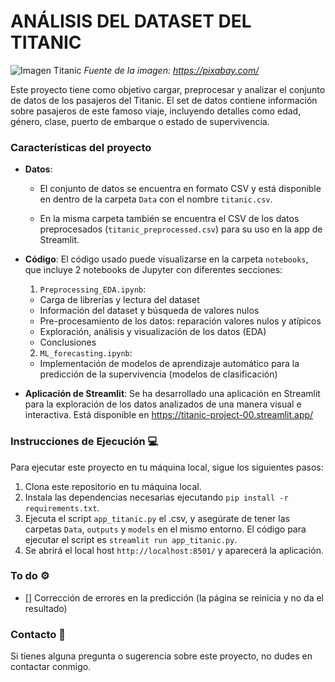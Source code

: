 # ANÁLISIS DEL DATASET DEL TITANIC

![Imagen Titanic](https://cdn.pixabay.com/photo/2023/10/06/17/14/ship-8298749_1280.png) 
*Fuente de la imagen: https://pixabay.com/*

Este proyecto tiene como objetivo cargar, preprocesar y analizar el conjunto de datos de los pasajeros del Titanic. El set de datos contiene información sobre pasajeros de este famoso viaje, incluyendo detalles como edad, género, clase, puerto de embarque o estado de supervivencia.

### Características del proyecto

- **Datos**:

    - El conjunto de datos se encuentra en formato CSV y está disponible en dentro de la carpeta ``Data`` con el nombre ``titanic.csv``.

    - En la misma carpeta también se encuentra el CSV de los datos preprocesados (``titanic_preprocessed.csv``) para su uso en la app de Streamlit.

- **Código**: El código usado puede visualizarse en la carpeta ``notebooks``, que incluye 2 notebooks de Jupyter con diferentes secciones:
    1. ``Preprocessing_EDA.ipynb``:

    - Carga de librerías y lectura del dataset
    - Información del dataset y búsqueda de valores nulos
    - Pre-procesamiento de los datos: reparación valores nulos y atípicos
    - Exploración, análisis y visualización de los datos (EDA)
    - Conclusiones
    2. ``ML_forecasting.ipynb``:   
    - Implementación de modelos de aprendizaje automático para la predicción de la supervivencia (modelos de clasificación)

- **Aplicación de Streamlit**: Se ha desarrollado una aplicación en Streamlit para la exploración de los datos analizados de una manera visual e interactiva. Está disponible en https://titanic-project-00.streamlit.app/


### Instrucciones de Ejecución 💻

Para ejecutar este proyecto en tu máquina local, sigue los siguientes pasos:

1. Clona este repositorio en tu máquina local.
2. Instala las dependencias necesarias ejecutando ``pip install -r requirements.txt``.
3. Ejecuta el script ``app_titanic.py`` el .csv, y asegúrate de tener las carpetas ``Data``, ``outputs`` y ``models`` en el mismo entorno. El código para ejecutar el script es ``streamlit run app_titanic.py``.
4. Se abrirá el local host ``http://localhost:8501/`` y aparecerá la aplicación.

### To do ⚙️

- [] Corrección de errores en la predicción (la página se reinicia y no da el resultado)

### Contacto 📧

Si tienes alguna pregunta o sugerencia sobre este proyecto, no dudes en contactar conmigo.
